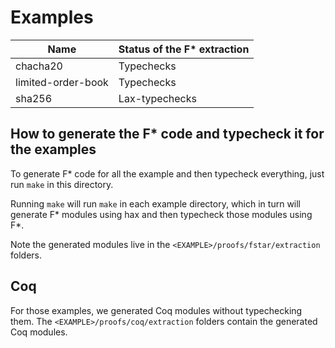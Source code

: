 # Examples

| Name               | Status of the F\* extraction |
| ------------------ | ---------------------------- |
| chacha20           | Typechecks                   |
| limited-order-book | Typechecks                   |
| sha256             | Lax-typechecks               |

## How to generate the F\* code and typecheck it for the examples

To generate F\* code for all the example and then typecheck
everything, just run `make` in this directory.

Running `make` will run `make` in each example directory, which in
turn will generate F\* modules using hax and then typecheck those
modules using F\*.

Note the generated modules live in the
`<EXAMPLE>/proofs/fstar/extraction` folders.

## Coq

For those examples, we generated Coq modules without typechecking them.
The `<EXAMPLE>/proofs/coq/extraction` folders contain the generated Coq modules.
